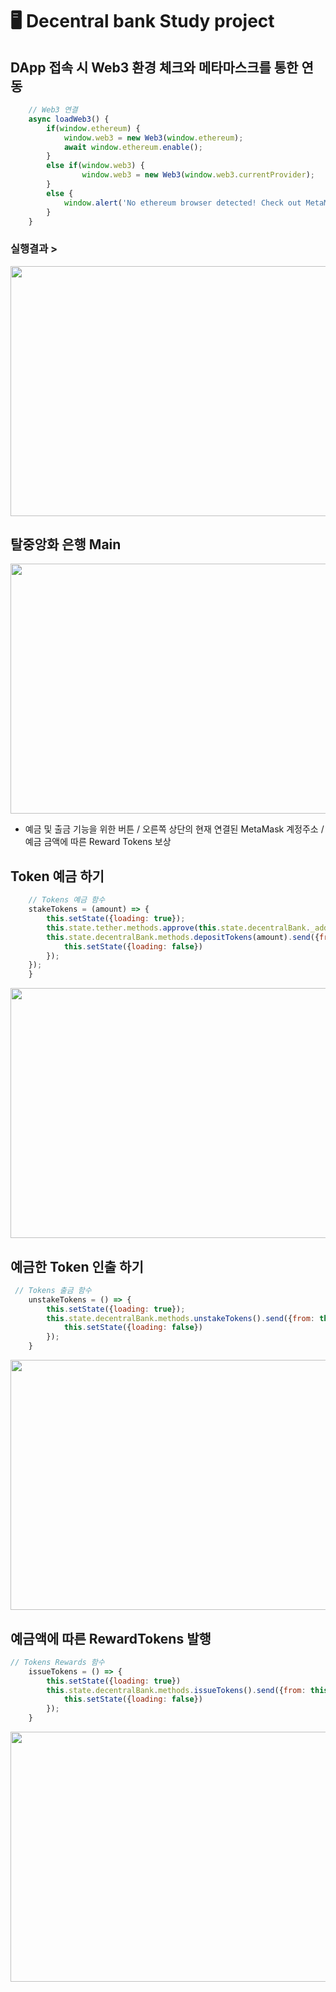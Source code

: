 # 🖥️ Decentral bank Study project

## DApp 접속 시 Web3 환경 체크와 메타마스크를 통한 연동

``` javascript
    // Web3 연결
    async loadWeb3() {
        if(window.ethereum) {
            window.web3 = new Web3(window.ethereum);
            await window.ethereum.enable();
        }
        else if(window.web3) {
                window.web3 = new Web3(window.web3.currentProvider);
        } 
        else {
            window.alert('No ethereum browser detected! Check out MetaMask!');
        }
    }
```
### 실행결과 >

<p align='center'>
<img src='https://user-images.githubusercontent.com/79950091/184334161-6988da49-2548-4d8a-90bb-c7416a64eba3.png' width='650' height='400'>
</p>

## 탈중앙화 은행 Main 

<p align='center'>
<img src='https://user-images.githubusercontent.com/79950091/184335608-ff2faac0-7115-46a3-b856-0e6c027cb8ac.png' width='650' height='400'>
</p>
    
* 예금 및 출금 기능을 위한 버튼 / 오른쪽 상단의 현재 연결된 MetaMask 계정주소 / 예금 금액에 따른 Reward Tokens 보상

## Token 예금 하기

``` javascript
    // Tokens 예금 함수
    stakeTokens = (amount) => {
        this.setState({loading: true});
        this.state.tether.methods.approve(this.state.decentralBank._address, amount).send({from: this.state.account}).on('transactionHash', (hash) => {
        this.state.decentralBank.methods.depositTokens(amount).send({from: this.state.account}).on('transactionHash', (hash) => {
            this.setState({loading: false})
        });
    });
    }
```

<p align='center'>
<img src='https://user-images.githubusercontent.com/79950091/184348470-f7c76531-c509-4c4f-98a0-f604db4b44d4.gif' width='650' height='400'>
</p>

## 예금한 Token 인출 하기

``` javascript
 // Tokens 출금 함수
    unstakeTokens = () => {
        this.setState({loading: true});
        this.state.decentralBank.methods.unstakeTokens().send({from: this.state.account}).on('transactionHash', (hash) => {
            this.setState({loading: false})
        });
    }
```

<p align='center'>
<img src='https://user-images.githubusercontent.com/79950091/184348485-625ae28e-3e99-4857-9838-2656afb8c1fd.gif' width='650' height='400'>
</p>


## 예금액에 따른 RewardTokens 발행

``` javascript
// Tokens Rewards 함수
    issueTokens = () => {
        this.setState({loading: true})
        this.state.decentralBank.methods.issueTokens().send({from: this.state.account}).on('transactionHash', (hash) => {
            this.setState({loading: false})
        });
    }
```

<p align='center'>
<img src='https://user-images.githubusercontent.com/79950091/184348493-53e6e468-789b-47cc-a332-9ea3cc581d7e.gif' width='650' height='400'>
</p>







